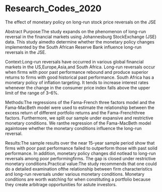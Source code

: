 # Research_Codes_2020
The effect of monetary policy on long-run stock price reversals on the JSE

Abstract
Purpose:The  study  expands  on  the  phenomenon  of  long-run  reversal  in  the  financial  markets  using Johannesburg StockExchange  (JSE)  data. This  study  aimedto  determine  whether  the  monetary  policy changes implemented by the South African Reserve Bank influence long-run reversals in the JSE.

Context:Long-run reversals have occurred in various global financial markets in the US,Europe,Asia,and South Africa. Long-run reversals occur when firms with poor past performance rebound and produce  superior  returns to firms with good historical past performance. South  Africa  has  a  monetary policy  of  inflation  targeting. It tends to increase  interest  rates  whenever  the change in the consumer price index falls above the upper limit of the range of 3–6%.

Methods:The  regressions  of  the  Fama-French  three  factors  model  and the Fama-MacBeth model were used to estimate the relationship between the excess  return of  different  portfolio returns and the Fama-Frenchthree   factors.   Furthermore,  we split our sample under expansive and restrictive monetary  conditions. We ranthe  regression  of the Fama-MacBeth model againtosee whether the monetary conditions influence the long-run reversal.

Results:The  sample  results  over  the  near  15-year  sample  period  show  that  firms  with  poor  past performance  failed  to  outperform those with past  solid performance. In addition, monetary policy changes did notlead to long-run reversals among poor performingfirms. The gap is closed under restrictive monetary conditions.Practical value:The study recommends that one could do a detailed examination ofthe relationship between  firm  characteristics and long-run reversals  under  various  monetary conditions. Monetary conditions  are  worth  watching  for  when  constituting  a  portfolio because  they  create  arbitrage opportunities for astute investors.
